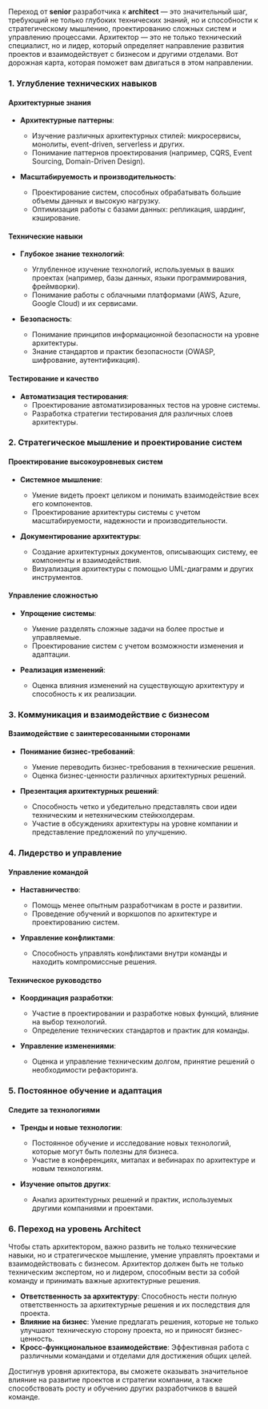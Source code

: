 Переход от **senior** разработчика к **architect** — это значительный шаг, требующий не только глубоких технических знаний, но и способности к стратегическому мышлению, проектированию сложных систем и управлению процессами. Архитектор — это не только технический специалист, но и лидер, который определяет направление развития проектов и взаимодействует с бизнесом и другими отделами. Вот дорожная карта, которая поможет вам двигаться в этом направлении.

### 1. **Углубление технических навыков**

#### **Архитектурные знания**
- **Архитектурные паттерны**:
  - Изучение различных архитектурных стилей: микросервисы, монолиты, event-driven, serverless и других.
  - Понимание паттернов проектирования (например, CQRS, Event Sourcing, Domain-Driven Design).

- **Масштабируемость и производительность**:
  - Проектирование систем, способных обрабатывать большие объемы данных и высокую нагрузку.
  - Оптимизация работы с базами данных: репликация, шардинг, кэширование.

#### **Технические навыки**
- **Глубокое знание технологий**:
  - Углубленное изучение технологий, используемых в ваших проектах (например, базы данных, языки программирования, фреймворки).
  - Понимание работы с облачными платформами (AWS, Azure, Google Cloud) и их сервисами.

- **Безопасность**:
  - Понимание принципов информационной безопасности на уровне архитектуры.
  - Знание стандартов и практик безопасности (OWASP, шифрование, аутентификация).

#### **Тестирование и качество**
- **Автоматизация тестирования**:
  - Проектирование автоматизированных тестов на уровне системы.
  - Разработка стратегии тестирования для различных слоев архитектуры.

### 2. **Стратегическое мышление и проектирование систем**

#### **Проектирование высокоуровневых систем**
- **Системное мышление**:
  - Умение видеть проект целиком и понимать взаимодействие всех его компонентов.
  - Проектирование архитектуры системы с учетом масштабируемости, надежности и производительности.

- **Документирование архитектуры**:
  - Создание архитектурных документов, описывающих систему, ее компоненты и взаимодействия.
  - Визуализация архитектуры с помощью UML-диаграмм и других инструментов.

#### **Управление сложностью**
- **Упрощение системы**:
  - Умение разделять сложные задачи на более простые и управляемые.
  - Проектирование систем с учетом возможности изменения и адаптации.

- **Реализация изменений**:
  - Оценка влияния изменений на существующую архитектуру и способность к их реализации.

### 3. **Коммуникация и взаимодействие с бизнесом**

#### **Взаимодействие с заинтересованными сторонами**
- **Понимание бизнес-требований**:
  - Умение переводить бизнес-требования в технические решения.
  - Оценка бизнес-ценности различных архитектурных решений.

- **Презентация архитектурных решений**:
  - Способность четко и убедительно представлять свои идеи техническим и нетехническим стейкхолдерам.
  - Участие в обсуждениях архитектуры на уровне компании и представление предложений по улучшению.

### 4. **Лидерство и управление**

#### **Управление командой**
- **Наставничество**:
  - Помощь менее опытным разработчикам в росте и развитии.
  - Проведение обучений и воркшопов по архитектуре и проектированию систем.

- **Управление конфликтами**:
  - Способность управлять конфликтами внутри команды и находить компромиссные решения.

#### **Техническое руководство**
- **Координация разработки**:
  - Участие в проектировании и разработке новых функций, влияние на выбор технологий.
  - Определение технических стандартов и практик для команды.

- **Управление изменениями**:
  - Оценка и управление техническим долгом, принятие решений о необходимости рефакторинга.

### 5. **Постоянное обучение и адаптация**

#### **Следите за технологиями**
- **Тренды и новые технологии**:
  - Постоянное обучение и исследование новых технологий, которые могут быть полезны для бизнеса.
  - Участие в конференциях, митапах и вебинарах по архитектуре и новым технологиям.

- **Изучение опытов других**:
  - Анализ архитектурных решений и практик, используемых другими компаниями и проектами.

### 6. **Переход на уровень Architect**

Чтобы стать архитектором, важно развить не только технические навыки, но и стратегическое мышление, умение управлять проектами и взаимодействовать с бизнесом. Архитектор должен быть не только техническим экспертом, но и лидером, способным вести за собой команду и принимать важные архитектурные решения.

- **Ответственность за архитектуру**: Способность нести полную ответственность за архитектурные решения и их последствия для проекта.
- **Влияние на бизнес**: Умение предлагать решения, которые не только улучшают техническую сторону проекта, но и приносят бизнес-ценность.
- **Кросс-функциональное взаимодействие**: Эффективная работа с различными командами и отделами для достижения общих целей.

Достигнув уровня архитектора, вы сможете оказывать значительное влияние на развитие проектов и стратегии компании, а также способствовать росту и обучению других разработчиков в вашей команде.